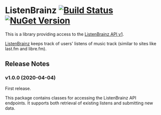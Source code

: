 # ListenBrainz [![Build Status](https://img.shields.io/appveyor/build/zastai/metabrainz-listenbrainz)](https://ci.appveyor.com/project/Zastai/metabrainz-listenbrainz) [![NuGet Version](https://img.shields.io/nuget/v/ListenBrainz)](https://www.nuget.org/packages/MetaBrainz.ListenBrainz)

This is a library providing access to the [ListenBrainz API v1](https://listenbrainz.readthedocs.io/en/latest/dev/api.html).

[ListenBrainz](https://listenbrainz.org/) keeps track of users' listens of music track (similar to sites like last.fm and libre.fm).

## Release Notes

### v1.0.0 (2020-04-04)

First release.

This package contains classes for accessing the ListenBrainz API endpoints.
It supports both retrieval of existing listens and submitting new data.
